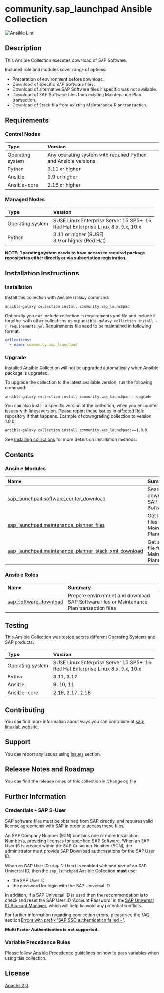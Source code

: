 # community.sap_launchpad Ansible Collection

![Ansible Lint](https://github.com/sap-linuxlab/community.sap_launchpad/actions/workflows/ansible-lint.yml/badge.svg?branch=main)

## Description

This Ansible Collection executes download of SAP Software.

Included role and modules cover range of options:
- Preparation of environment before download.
- Download of specific SAP Software files.
- Download of alternative SAP Software files if specific was not available. 
- Download of SAP Software files from existing Maintenance Plan transaction.
- Download of Stack file from existing Maintenance Plan transaction.


## Requirements

### Control Nodes
| Type | Version |
| :--- | :--- |
| Operating system | Any operating system with required Python and Ansible versions |
| Python | 3.11 or higher |
| Ansible | 9.9 or higher |
| Ansible-core | 2.16 or higher |


### Managed Nodes
| Type | Version |
| :--- | :--- |
| Operating system | SUSE Linux Enterprise Server 15 SP5+, 16 <br> Red Hat Enterprise Linux 8.x, 9.x, 10.x |
| Python | 3.11 or higher (SUSE) <br> 3.9 or higher (Red Hat) |

**NOTE: Operating system needs to have access to required package repositories either directly or via subscription registration.**


## Installation Instructions

### Installation
Install this collection with Ansible Galaxy command:
```console
ansible-galaxy collection install community.sap_launchpad
```

Optionally you can include collection in requirements.yml file and include it together with other collections using: `ansible-galaxy collection install -r requirements.yml`
Requirements file need to be maintained in following format:
```yaml
collections:
  - name: community.sap_launchpad
```

### Upgrade
Installed Ansible Collection will not be upgraded automatically when Ansible package is upgraded.

To upgrade the collection to the latest available version, run the following command:
```console
ansible-galaxy collection install community.sap_launchpad --upgrade
```

You can also install a specific version of the collection, when you encounter issues with latest version. Please report these issues in affected Role repository if that happens.
Example of downgrading collection to version 1.0.0:
```
ansible-galaxy collection install community.sap_launchpad:==1.0.0
```

See [Installing collections](https://docs.ansible.com/ansible/latest/collections_guide/collections_installing.html) for more details on installation methods.


## Contents

### Ansible Modules
| Name | Summary |
| :-- | :-- |
| [sap_launchpad.software_center_download](./docs/module_software_center_download.md) | Search and download SAP Software file |
| [sap_launchpad.maintenance_planner_files](./docs/module_maintenance_planner_files.md) | Get list of files from Maintenance Planner |
| [sap_launchpad.maintenance_planner_stack_xml_download](./docs/module_maintenance_planner_stack_xml_download.md) | Get stack file from Maintenance Planner |

### Ansible Roles
| Name | Summary |
| :-- | :-- |
| [sap_software_download](./roles/sap_software_download/README.md) | Prepare environment and download SAP Software files or Maintenance Plan transaction files |


## Testing
This Ansible Collection was tested across different Operating Systems and SAP products.

| Type | Version |
| :--- | :--- |
| Operating system | SUSE Linux Enterprise Server 15 SP5+, 16 <br> Red Hat Enterprise Linux 8.x, 9.x, 10.x |
| Python | 3.11, 3.12 |
| Ansible | 9, 10, 11 |
| Ansible-core | 2.16, 2.17, 2.18 |


## Contributing
You can find more information about ways you can contribute at [sap-linuxlab website](https://sap-linuxlab.github.io/initiative_contributions/).


## Support
You can report any issues using [Issues](https://github.com/sap-linuxlab/community.sap_launchpad/issues) section.


## Release Notes and Roadmap
You can find the release notes of this collection in [Changelog file](./CHANGELOG.rst)


## Further Information

### Credentials - SAP S-User

SAP software files must be obtained from SAP directly, and requires valid license agreements with SAP in order to access these files.

An SAP Company Number (SCN) contains one or more Installation Number/s, providing licenses for specified SAP Software. When an SAP User ID is created within the SAP Customer Number (SCN), the administrator must provide SAP Download authorizations for the SAP User ID.

When an SAP User ID (e.g. S-User) is enabled with and part of an SAP Universal ID, then the `sap_launchpad` Ansible Collection **must** use:
- the SAP User ID
- the password for login with the SAP Universal ID

In addition, if a SAP Universal ID is used then the recommendation is to check and reset the SAP User ID ‘Account Password’ in the [SAP Universal ID Account Manager](https://account.sap.com/manage/accounts), which will help to avoid any potential conflicts.

For further information regarding connection errors, please see the FAQ section [Errors with prefix 'SAP SSO authentication failed - '](./docs/FAQ.md#errors-with-prefix-sap-sso-authentication-failed---).

**Multi Factor Authentication is not supported.**

### Variable Precedence Rules
Please follow [Ansible Precedence guidelines](https://docs.ansible.com/ansible/latest/playbook_guide/playbooks_variables.html#variable-precedence-where-should-i-put-a-variable) on how to pass variables when using this collection.

## License
[Apache 2.0](./LICENSE)
